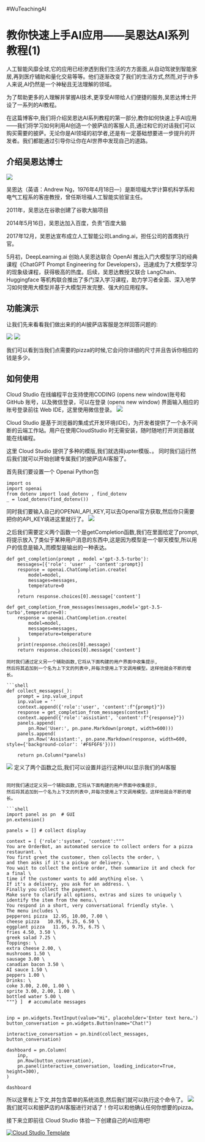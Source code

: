 #WuTeachingAI


#  教你快速上手AI应用——吴恩达AI系列教程(1)


人工智能风靡全球,它的应用已经渗透到我们生活的方方面面,从自动驾驶到智能家居,再到医疗辅助和量化交易等等。他们逐渐改变了我们的生活方式,然而,对于许多人来说,AI仍然是一个神秘且无法理解的领域。

为了帮助更多的人理解并掌握AI技术,更享受AI带给人们便捷的服务,吴恩达博士开设了一系列的AI教程。

在这篇博客中,我们将介绍吴恩达AI系列教程的第一部分,教你如何快速上手AI应用——我们将学习如何利用AI创造一个披萨店的客服人员,通过和它的对话我们可以购买需要的披萨。无论你是AI领域的初学者,还是有一定基础想要进一步提升的开发者。我们都能通过引导你让你在AI世界中发现自己的道路。




## 介绍吴恩达博士


![](https://help-assets-1257242599.cos.ap-shanghai.myqcloud.com/enterprise/2023/9/7.jpg)

吴恩达（英语：Andrew Ng，1976年4月18日—）是斯坦福大学计算机科学系和电气工程系的客座教授，曾任斯坦福人工智能实验室主任。

2011年，吴恩达在谷歌创建了谷歌大脑项目

2014年5月16日，吴恩达加入百度，负责“百度大脑

2017年12月，吴恩达宣布成立人工智能公司Landing.ai，担任公司的首席执行官。

5月初，DeepLearning.ai 创始人吴恩达联合 OpenAI 推出入门大模型学习的经典课程《ChatGPT Prompt Engineering for Developers》，迅速成为了大模型学习的现象级课程，获得极高的热度。后续，吴恩达教授又联合 LangChain、Huggingface 等机构联合推出了多门深入学习课程，助力学习者全面、深入地学习如何使用大模型并基于大模型开发完整、强大的应用程序。



## **功能演示**


让我们先来看看我们做出来的的AI披萨店客服是怎样回答问题的:

![](11.gif)
![](https://help-assets-1257242599.cos.ap-shanghai.myqcloud.com/enterprise/2023/9/6.jpg)

 我们可以看到当我们点需要的pizza的时候,它会问你详细的尺寸并且告诉你相应的钱是多少。


 ## 如何使用

 Cloud Studio 在线编程平台支持使用CODING (opens new window)账号和 GitHub 账号，以及微信登录，可以在登录 (opens new window) 界面输入相应的账号登录前往 Web IDE，这里使用微信登录。
![](https://help-assets-1257242599.cos.ap-shanghai.myqcloud.com/enterprise/2023/5/5-3.png)

 Cloud Studio 是基于浏览器的集成式开发环境(IDE)，为开发者提供了一个永不间断的云端工作站。用户在使用CloudStudio 时无需安装，随时随地打开浏览器就能在线编程。

 这里 Cloud Studio 提供了多种的模版,我们就选择jupter模版、。
同时我们运行然后我们就可以开始创建专属我们的披萨店AI客服了。

首先我们要设置一个 Openai Python包

```shell
import os
import openai
from dotenv import load_dotenv , find_dotenv 
_ = load_dotenv(find_dotenv())                                                          
```


同时我们要输入自己的OPENAI_API_KEY,可以去Openai官方获取,然后你只需要把你的API_KEY填进这里就行了。
![](https://help-assets-1257242599.cos.ap-shanghai.myqcloud.com/enterprise/2023/9/4.png)

之后我们需要定义两个函数一个是getCompletion函数,我们在里面给定了prompt,将提示放入了类似于某种用户消息的东西中,这是因为模型是一个聊天模型,所以用户的信息是输入,而模型是输出的一种表达。

```shell
def get_completion(prompt , model ='gpt-3.5-turbo'):
    messages=[{'role': 'user' , 'content':prompt}]
    response = openai.ChatCompletion.create(
        model=model,
        messages=messages,
        temperature=0
    )
    return response.choices[0].message['content']

def get_completion_from_messages(messages,model='gpt-3.5-turbo',temperature=0):
    response = openai.ChatCompletion.create(
        model=model,
        messages=messages,
        temperature=temperature 
    )
    print(response.choices[0].message)
    return response.choices[0].message['content']                                                           

同时我们通过定义另一个辅助函数,它将从下面构建的用户界面中收集提示,
然后将其追加到一个名为上下文的列表中,并每次使用上下文调用模型。这样他就会不断的增长。

```shell
def collect_messages(_):
    prompt = inp.value_input
    inp.value = ''
    context.append({'role':'user', 'content':f"{prompt}"})
    response = get_completion_from_messages(context) 
    context.append({'role':'assistant', 'content':f"{response}"})
    panels.append(
        pn.Row('User:', pn.pane.Markdown(prompt, width=600)))
    panels.append(
        pn.Row('Assistant:', pn.pane.Markdown(response, width=600, style={'background-color': '#F6F6F6'})))

    return pn.Column(*panels)                                                 
```

![](https://help-assets-1257242599.cos.ap-shanghai.myqcloud.com/enterprise/2023/9/5.jpg)
定义了两个函数之后,我们可以设置并运行这种UI以显示我们的AI客服

```

同时我们通过定义另一个辅助函数,它将从下面构建的用户界面中收集提示,
然后将其追加到一个名为上下文的列表中,并每次使用上下文调用模型。这样他就会不断的增长。

```shell
import panel as pn  # GUI
pn.extension()

panels = [] # collect display 

context = [ {'role':'system', 'content':"""
You are OrderBot, an automated service to collect orders for a pizza restaurant. \
You first greet the customer, then collects the order, \
and then asks if it's a pickup or delivery. \
You wait to collect the entire order, then summarize it and check for a final \
time if the customer wants to add anything else. \
If it's a delivery, you ask for an address. \
Finally you collect the payment.\
Make sure to clarify all options, extras and sizes to uniquely \
identify the item from the menu.\
You respond in a short, very conversational friendly style. \
The menu includes \
pepperoni pizza  12.95, 10.00, 7.00 \
cheese pizza   10.95, 9.25, 6.50 \
eggplant pizza   11.95, 9.75, 6.75 \
fries 4.50, 3.50 \
greek salad 7.25 \
Toppings: \
extra cheese 2.00, \
mushrooms 1.50 \
sausage 3.00 \
canadian bacon 3.50 \
AI sauce 1.50 \
peppers 1.00 \
Drinks: \
coke 3.00, 2.00, 1.00 \
sprite 3.00, 2.00, 1.00 \
bottled water 5.00 \
"""} ]  # accumulate messages


inp = pn.widgets.TextInput(value="Hi", placeholder='Enter text here…')
button_conversation = pn.widgets.Button(name="Chat!")

interactive_conversation = pn.bind(collect_messages, button_conversation)

dashboard = pn.Column(
    inp,
    pn.Row(button_conversation),
    pn.panel(interactive_conversation, loading_indicator=True, height=300),
)

dashboard                                                 
```

所以这里有上下文,并包含菜单的系统消息,然后我们就可以执行这个命令了。
![](https://help-assets-1257242599.cos.ap-shanghai.myqcloud.com/enterprise/2023/9/6.jpg)
我们就可以和披萨店的AI客服进行对话了！你可以和他确认任何你想要的pizza。

接下来立即前往 Cloud Studio 体验一下创建自己的AI应用吧!

[![Cloud Studio Template](https://cs-res.codehub.cn/common/assets/icon-badge.svg)](https://cloudstudio.net/templates/rCtBrwUdoOo)